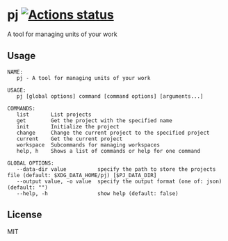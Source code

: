 # pj [![Actions status](https://github.com/tennashi/pj/workflows/test/badge.svg)](https://github.com/tennashi/pj/actions)
A tool for managing units of your work

## Usage
```
NAME:
   pj - A tool for managing units of your work

USAGE:
   pj [global options] command [command options] [arguments...]

COMMANDS:
   list       List projects
   get        Get the project with the specified name
   init       Initialize the project
   change     Change the current project to the specified project
   current    Get the current project
   workspace  Subcommands for managing workspaces
   help, h    Shows a list of commands or help for one command

GLOBAL OPTIONS:
   --data-dir value          specify the path to store the projects file (default: $XDG_DATA_HOME/pj) [$PJ_DATA_DIR]
   --output value, -o value  specify the output format (one of: json) (default: "")
   --help, -h                show help (default: false)
```

## License
MIT
